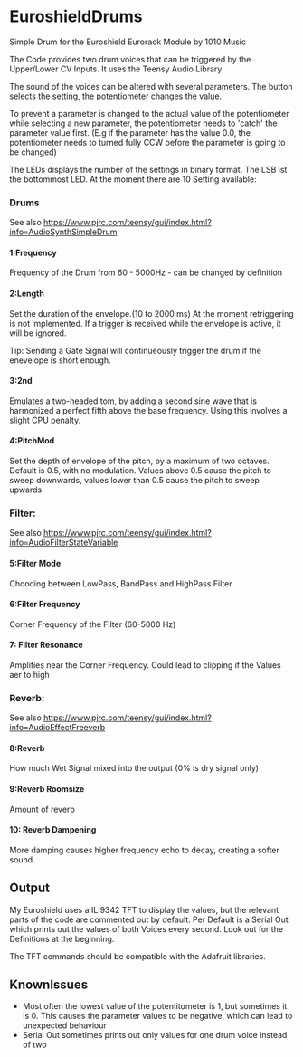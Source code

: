 # EuroshieldDrums
Simple Drum for the Euroshield Eurorack Module by 1010 Music

The Code provides two drum voices that can be triggered by the Upper/Lower CV Inputs. It uses the Teensy Audio Library

The sound of the voices can be altered with several parameters. The button selects the setting, the potentiometer changes the value.

To prevent a parameter is changed to the actual value of the potentiometer while selecting a new parameter, the potentiometer needs to 'catch' the parameter value first. (E.g if the parameter has the value 0.0, the potentiometer needs to turned fully CCW before the parameter is going to be changed)

The LEDs displays the number of the settings in binary format. The LSB ist the bottommost LED. At the moment there are 10 Setting available:

### Drums
See also https://www.pjrc.com/teensy/gui/index.html?info=AudioSynthSimpleDrum

#### 1:Frequency
Frequency of the Drum from 60 - 5000Hz - can be changed by definition

#### 2:Length
Set the duration of the envelope.(10 to 2000 ms) At the moment retriggering is not implemented. If a trigger is received while the envelope is active, it will be ignored.

Tip: Sending a Gate Signal will continueously trigger the drum if the enevelope is short enough.

#### 3:2nd
Emulates a two-headed tom, by adding a second sine wave that is harmonized a perfect fifth above the base frequency. Using this involves a slight CPU penalty. 

#### 4:PitchMod 
Set the depth of envelope of the pitch, by a maximum of two octaves. Default is 0.5, with no modulation. Values above 0.5 cause the pitch to sweep downwards, values lower than 0.5 cause the pitch to sweep upwards. 

### Filter:
See also https://www.pjrc.com/teensy/gui/index.html?info=AudioFilterStateVariable

#### 5:Filter Mode
Chooding between LowPass, BandPass and HighPass Filter

#### 6:Filter Frequency
Corner Frequency of the Filter (60-5000 Hz)

#### 7: Filter Resonance
Amplifies near the Corner Frequency. Could lead to clipping if the Values aer to high

### Reverb:
See also https://www.pjrc.com/teensy/gui/index.html?info=AudioEffectFreeverb

#### 8:Reverb
How much Wet Signal mixed into the output (0% is dry signal only)

#### 9:Reverb Roomsize
Amount of reverb

#### 10: Reverb Dampening
More damping causes higher frequency echo to decay, creating a softer sound.

## Output
My Euroshield uses a ILI9342 TFT to display the values, but the relevant parts of the code are commented out by default.
Per Default is a Serial Out which prints out the values of both Voices every second. Look out for the Definitions at the beginning. 

The TFT commands should be compatible with the Adafruit libraries.

## KnownIssues

* Most often the lowest value of the potentitometer is 1, but sometimes it is 0. This causes the parameter values to be negative, which can lead to unexpected behaviour
* Serial Out sometimes prints out only values for one drum voice instead of two
